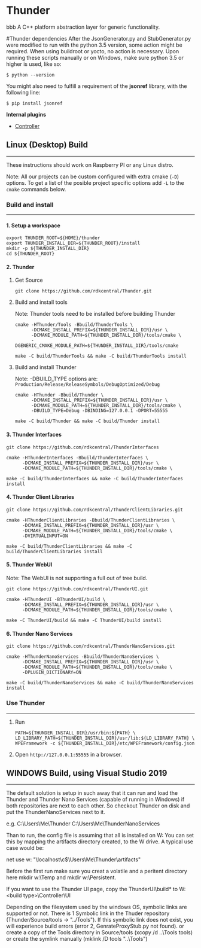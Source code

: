 # Thunder
bbb
A C++ platform abstraction layer for generic functionality.

#Thunder dependencies
After the JsonGenerator.py and StubGenerator.py were modified to run with the python 3.5 version, some action might be required. When using buildroot or yocto, no action is necessary. Upon running these scripts manually or on Windows, make sure python 3.5 or higher is used, like so:
```Shell
$ python --version
```
You might also need to fulfill a requirement of the **jsonref** library, with the following line:
```Shell
$ pip install jsonref
``` 

**Internal plugins**
* [Controller](Source/WPEFramework/doc/ControllerPlugin.md)

## Linux (Desktop) Build
---

These instructions should work on Raspberry PI or any Linux distro. 

Note: All our projects can be custom configured with extra cmake (```-D```) options. To get a list of the posible project specific options add ```-L``` to the ```cmake``` commands below. 

### **Build and install**
---
#### **1. Setup a workspace**
   
```shell
export THUNDER_ROOT=${HOME}/thunder
export THUNDER_INSTALL_DIR=${THUNDER_ROOT}/install
mkdir -p ${THUNDER_INSTALL_DIR}
cd ${THUNDER_ROOT}
```

#### **2. Thunder**
1. Get Source

      ```shell
      git clone https://github.com/rdkcentral/Thunder.git
      ```

2. Build and install tools

      Note: Thunder tools need to be installed before building Thunder

      ```shell
      cmake -HThunder/Tools -Bbuild/ThunderTools \
            -DCMAKE_INSTALL_PREFIX=${THUNDER_INSTALL_DIR}/usr \
            -DCMAKE_MODULE_PATH=${THUNDER_INSTALL_DIR}/tools/cmake \
            -DGENERIC_CMAKE_MODULE_PATH=${THUNDER_INSTALL_DIR}/tools/cmake 

      make -C build/ThunderTools && make -C build/ThunderTools install
      ```

3. Build and install Thunder

      Note: -DBUILD_TYPE options are: ```Production/Release/ReleaseSymbols/DebugOptimized/Debug```

      ```shell
      cmake -HThunder -Bbuild/Thunder \
            -DCMAKE_INSTALL_PREFIX=${THUNDER_INSTALL_DIR}/usr \
            -DCMAKE_MODULE_PATH=${THUNDER_INSTALL_DIR}/tools/cmake \
            -DBUILD_TYPE=Debug -DBINDING=127.0.0.1 -DPORT=55555

      make -C build/Thunder && make -C build/Thunder install
      ```

#### **3. Thunder Interfaces**
   
```shell
git clone https://github.com/rdkcentral/ThunderInterfaces

cmake -HThunderInterfaces -Bbuild/ThunderInterfaces \
      -DCMAKE_INSTALL_PREFIX=${THUNDER_INSTALL_DIR}/usr \
      -DCMAKE_MODULE_PATH=${THUNDER_INSTALL_DIR}/tools/cmake \

make -C build/ThunderInterfaces && make -C build/ThunderInterfaces install
```

#### **4. Thunder Client Libraries**
   
```shell
git clone https://github.com/rdkcentral/ThunderClientLibraries.git

cmake -HThunderClientLibraries -Bbuild/ThunderClientLibraries \
      -DCMAKE_INSTALL_PREFIX=${THUNDER_INSTALL_DIR}/usr \
      -DCMAKE_MODULE_PATH=${THUNDER_INSTALL_DIR}/tools/cmake \
      -DVIRTUALINPUT=ON

make -C build/ThunderClientLibraries && make -C build/ThunderClientLibraries install
```
#### **5. Thunder WebUI**

Note: The WebUI is not supporting a full out of tree build. 

```shell
git clone https://github.com/rdkcentral/ThunderUI.git

cmake -HThunderUI -BThunderUI/build \
      -DCMAKE_INSTALL_PREFIX=${THUNDER_INSTALL_DIR}/usr \
      -DCMAKE_MODULE_PATH=${THUNDER_INSTALL_DIR}/tools/cmake \

make -C ThunderUI/build && make -C ThunderUI/build install
```

#### **6. Thunder Nano Services**

```shell
git clone https://github.com/rdkcentral/ThunderNanoServices.git

cmake -HThunderNanoServices -Bbuild/ThunderNanoServices \
      -DCMAKE_INSTALL_PREFIX=${THUNDER_INSTALL_DIR}/usr \
      -DCMAKE_MODULE_PATH=${THUNDER_INSTALL_DIR}/tools/cmake \
      -DPLUGIN_DICTIONARY=ON

make -C build/ThunderNanoServices && make -C build/ThunderNanoServices install
```
### **Use Thunder**
---
1. Run 
      ```shell
      PATH=${THUNDER_INSTALL_DIR}/usr/bin:${PATH} \
      LD_LIBRARY_PATH=${THUNDER_INSTALL_DIR}/usr/lib:${LD_LIBRARY_PATH} \
      WPEFramework -c ${THUNDER_INSTALL_DIR}/etc/WPEFramework/config.json
      ```
2. Open ```http://127.0.0.1:55555``` in a browser.

## WINDOWS Build, using Visual Studio 2019
---

The default solution is setup in such away that it can run and load 
the Thunder and Thunder Nano Services (capable of running in Windows)
if both repositories are next to each other. So checkout Thunder on 
disk and put the ThunderNanoServices next to it.

e.g.
C:\Users\Me\Thunder 
C:\Users\Me\ThunderNanoServices

Than to run, the config file is assuming that all is installed on W: 
You can set this by mapping the artifacts directory created, to the 
W drive. A typical use case would be:

net use w: "\\localhost\c$\Users\Me\Thunder\artifacts"

Before the first run make sure you creat a volatile and a peritent directory
here mkdir w:\Temp and mkdir w:\Persistent.

If you want to use the Thunder UI page, copy the ThunderUI\build\* to 
W:\<build type>\Controller\UI

Depending on the filesystem used by the windows OS, symbolic links are supported 
or not. There is 1 Symbolic link in the Thuder repository (Thunder/Source/tools
-> "../Tools"). If this symbolic link does not exist, you will experience build 
errors (error 2, GenrateProxyStub.py not found). 
or create a copy of the Tools directory in Source/tools (xcopy /d ..\Tools tools)
or create the symlink manually (mklink /D tools "..\Tools")
